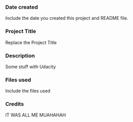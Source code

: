 ### Date created
Include the date you created this project and README file.

### Project Title
Replace the Project Title

### Description
Some stuff with Udacity

### Files used
Include the files used

### Credits
IT WAS ALL ME MUAHAHAH
